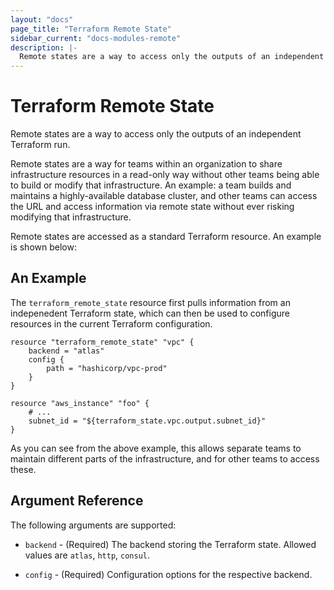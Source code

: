 ```yaml
---
layout: "docs"
page_title: "Terraform Remote State"
sidebar_current: "docs-modules-remote"
description: |-
  Remote states are a way to access only the outputs of an independent Terraform run.
---
```


# Terraform Remote State

Remote states are a way to access only the outputs
of an independent Terraform run.

Remote states are a way for teams within an organization to
share infrastructure resources in a read-only way without 
other teams being able to build or modify that infrastructure.
An example: a team builds and maintains a highly-available 
database cluster, and other teams can access the URL and access 
information via remote state without ever risking modifying that infrastructure.

Remote states are accessed as a standard Terraform resource. An example is shown below:

## An Example

The `terraform_remote_state` resource first pulls information from an indepenedent
Terraform state, which can then be used to configure
resources in the current Terraform configuration.

```
resource "terraform_remote_state" "vpc" {
    backend = "atlas"
    config {
        path = "hashicorp/vpc-prod"
    }
}

resource "aws_instance" "foo" {
    # ...
    subnet_id = "${terraform_state.vpc.output.subnet_id}"
}
```
As you can see from the above example, this allows separate teams
to maintain different parts of the infrastructure, and
for other teams to access these. 

## Argument Reference

The following arguments are supported:

* `backend` - (Required) The backend storing the Terraform state. Allowed
values are `atlas`, `http`, `consul`.

* `config` - (Required) Configuration options for the respective backend.
